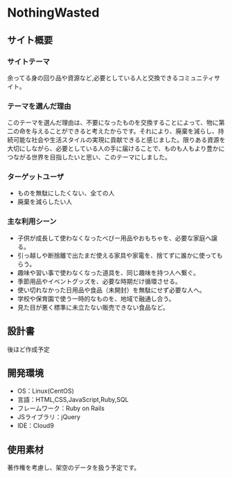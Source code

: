 # NothingWasted

## サイト概要
### サイトテーマ
余ってる身の回り品や資源など,必要としている人と交換できるコミュニティサイト。
​
### テーマを選んだ理由
このテーマを選んだ理由は、不要になったものを交換することによって、物に第二の命を与えることができると考えたからです。それにより、廃棄を減らし、持続可能な社会や生活スタイルの実現に貢献できると感じました。限りある資源を大切にしながら、必要としている人の手に届けることで、ものも人もより豊かにつながる世界を目指したいと思い、このテーマにしました。
​
### ターゲットユーザ
- ものを無駄にしたくない、全ての人
- 廃棄を減らしたい人
​
### 主な利用シーン
- 子供が成長して使わなくなったべびー用品やおもちゃを、必要な家庭へ譲る。
- 引っ越しや断捨離で出たまだ使える家具や家電を、捨てずに誰かに使ってもらう。
- 趣味や習い事で使わなくなった道具を、同じ趣味を持つ人へ繋ぐ。
- 季節用品やイベントグッズを、必要な時期だけ循環させる。
- 使い切れなかった日用品や食品（未開封）を無駄にせず必要な人へ。
- 学校や保育園で使う一時的なものを、地域で融通し合う。
- 見た目が悪く標準に未立たない販売できない食品など。
​
## 設計書
後ほど作成予定
​
## 開発環境
- OS：Linux(CentOS)
- 言語：HTML,CSS,JavaScript,Ruby,SQL
- フレームワーク：Ruby on Rails
- JSライブラリ：jQuery
- IDE：Cloud9

## 使用素材
著作権を考慮し、架空のデータを扱う予定です。